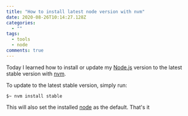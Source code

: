 ```yaml
---
title: "How to install latest node version with nvm"
date: 2020-08-26T10:14:27.128Z
categories:
  - ""
tags:
  - tools
  - node
comments: true
---
```

Today I learned how to install or update my [Node.js][2] version to the latest stable version with [nvm][1]. 

To update to the latest stable version, simply run:
```
$~ nvm install stable
```

This will also set the installed [node][2] as the default. That's it

[1]: https://github.com/nvm-sh/nvm
[2]: https://nodejs.org/en/